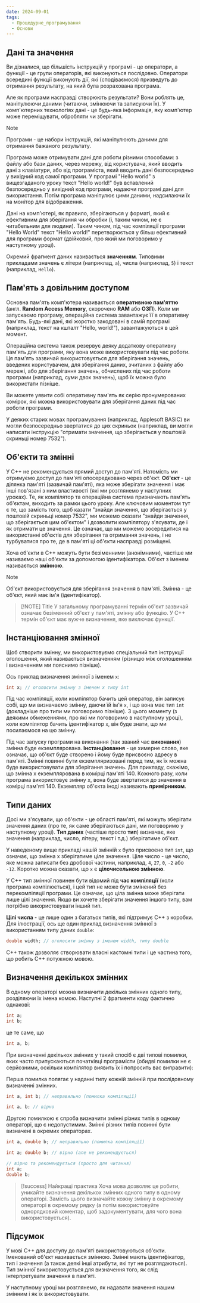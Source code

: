 ```yaml
---
date: 2024-09-01
tags:
  - Процедурне_програмування
  - Основи
---
```

## Дані та значення
Ви дізналися, що більшість інструкцій у програмі - це оператори, а функції - це групи операторів, які виконуються послідовно. Оператори всередині функції виконують дії, які (сподіваємося) призведуть до отримання результату, на який була розрахована програма.

Але як програми насправді створюють результати? Вони роблять це, маніпулюючи даними (читаючи, змінюючи та записуючи їх). У комп'ютерних технологіях дані - це будь-яка інформація, яку комп'ютер може переміщувати, обробляти чи зберігати.

> [!NOTE] 
>Програми - це набори інструкцій, які маніпулюють даними для отримання бажаного результату.

Програма може отримувати дані для роботи різними способами: з файлу або бази даних, через мережу, від користувача, який вводить дані з клавіатури, або від програміста, який вводить дані безпосередньо у вихідний код самої програми. У програмі "Hello world" з вищезгаданого уроку текст "Hello world!" був вставлений безпосередньо у вихідний код програми, надаючи програмі дані для використання. Потім програма маніпулює цими даними, надсилаючи їх на монітор для відображення.

Дані на комп'ютері, як правило, зберігаються у форматі, який є ефективним для зберігання чи обробки (і, таким чином, не є читабельним для людини). Таким чином, під час компіляції програми "Hello World" текст "Hello world!" перетворюється у більш ефективний для програми формат (двійковий, про який ми поговоримо у наступному уроці).

Окремий фрагмент даних називається **значенням**. Типовими прикладами значень є літери (наприклад, `a`), числа (наприклад, `5`) і текст (наприклад, `Hello`).
## Пам'ять з довільним доступом
Основна пам'ять комп'ютера називається **оперативною пам'яттю** (англ. **Random Access Memory**, скорочено **RAM** або **ОЗП**). Коли ми запускаємо програму, операційна система завантажує її в оперативну пам'ять. Будь-які дані, які жорстко закодовані в самій програмі (наприклад, текст на кшталт "Hello, world!"), завантажуються в цей момент.

Операційна система також резервує деяку додаткову оперативну пам'ять для програми, яку вона може використовувати під час роботи. Ця пам'ять зазвичай використовується для зберігання значень, введених користувачем, для зберігання даних, зчитаних з файлу або мережі, або для зберігання значень, обчислених під час роботи програми (наприклад, суми двох значень), щоб їх можна було використати пізніше.

Ви можете уявити собі оперативну пам'ять як серію пронумерованих комірок, які можна використовувати для зберігання даних під час роботи програми.

У деяких старих мовах програмування (наприклад, Applesoft BASIC) ви могли безпосередньо звертатися до цих скриньок (наприклад, ви могли написати інструкцію "отримати значення, що зберігається у поштовій скриньці номер 7532").
## Об'єкти та змінні
У C++ не рекомендується прямий доступ до пам'яті. Натомість ми отримуємо доступ до пам'яті опосередковано через об'єкт. **Об'єкт** - це ділянка пам'яті (зазвичай пам'яті), яка може зберігати значення і має інші пов'язані з ним властивості (які ми розглянемо у наступних уроках). Те, як компілятор та операційна система призначають пам'ять об'єктам, виходить за рамки цього уроку. Але ключовим моментом тут є те, що замість того, щоб казати "знайди значення, що зберігається у поштовій скриньці номер 7532", ми можемо сказати "знайди значення, що зберігається цим об'єктом" і дозволити компілятору з'ясувати, де і як отримати це значення. Це означає, що ми можемо зосередитися на використанні об'єктів для зберігання та отримання значень, і не турбуватися про те, де в пам'яті ці об'єкти насправді розміщені.

Хоча об'єкти в C++ можуть бути безіменними (анонімними), частіше ми називаємо наші об'єкти за допомогою ідентифікатора. Об'єкт з іменем називається **змінною**.

> [!NOTE] 
> Об'єкт використовується для зберігання значення в пам'яті. Змінна - це об'єкт, який має ім'я (ідентифікатор).


> [!NOTE] Title
> У загальному програмуванні термін об'єкт зазвичай означає безіменний об'єкт у пам'яті, змінну або функцію. У C++ термін об'єкт має вужче визначення, яке виключає функції.
## Інстанціювання змінної
Щоб створити змінну, ми використовуємо спеціальний тип інструкції оголошення, який називається визначенням (різницю між оголошенням і визначенням ми пояснимо пізніше).

Ось приклад визначення змінної з іменем `x`:

```cpp
int x; // оголосити змінну з іменем x типу int
```

Під час компіляції, коли компілятор бачить цей оператор, він записує собі, що ми визначаємо змінну, даючи їй ім'я `x`, і що вона має тип `int` (докладніше про типи ми поговоримо пізніше). З цього моменту (з деякими обмеженнями, про які ми поговоримо в наступному уроці), коли компілятор бачить ідентифікатор `x`, він буде знати, що ми посилаємося на цю змінну.

Під час запуску програми на виконання (так званий час **виконання**) змінна буде екземплярована. **Інстанціювання** - це химерне слово, яке означає, що об'єкт буде створено і йому буде присвоєно адресу в пам'яті. Змінні повинні бути екземпляризовані перед тим, як їх можна буде використовувати для зберігання значень. Для прикладу, скажімо, що змінна x екземплярована в комірці пам'яті 140. Кожного разу, коли програма використовує змінну x, вона буде звертатися до значення в комірці пам'яті 140. Екземпляр об'єкта іноді називають **примірником**.
## Типи даних
Досі ми з'ясували, що об'єкти - це області пам'яті, які можуть зберігати значення даних (про те, як саме зберігаються дані, ми поговоримо у наступному уроці). **Тип даних** (частіше просто **тип**) визначає, яке значення (наприклад, число, літеру, текст і т.д.) зберігатиме об'єкт.

У наведеному вище прикладі нашій змінній `x` було присвоєно тип `int`, що означає, що змінна x зберігатиме ціле значення. Ціле число - це число, яке можна записати без дробової частини, наприклад, `4`, `27`, `0`, `-2` або `-12`. Коротко можна сказати, що `x` є **цілочисельною змінною**.

У C++ тип змінної повинен бути відомий під **час компіляції** (коли програма компілюється), і цей тип не може бути змінений без перекомпіляції програми. Це означає, що ціла змінна може зберігати лише цілі значення. Якщо ви хочете зберігати значення іншого типу, вам потрібно використовувати інший тип.

**Цілі числа** - це лише один з багатьох типів, які підтримує C++ з коробки. Для ілюстрації, ось ще один приклад визначення змінної з використанням типу даних `double`:

```cpp
double width; // оголосити змінну з іменем width, типу double
```

C++ також дозволяє створювати власні кастомні типи і це частина того, що робить C++ потужною мовою.
## Визначення декількох змінних
В одному операторі можна визначити декілька змінних одного типу, розділяючи їх імена комою. Наступні 2 фрагменти коду фактично однакові:

```cpp
int a;
int b;
```

це те саме, що

```cpp
int a, b;
```

При визначенні декількох змінних у такий спосіб є дві типові помилки, яких часто припускаються початківці програмісти (обидві помилки не є серйозними, оскільки компілятор виявить їх і попросить вас виправити):

Перша помилка полягає у наданні типу кожній змінній при послідовному визначенні змінних.

```cpp
int a, int b; // неправильно (помилка компіляції)

int a, b; // вірно
```

Другою помилкою є спроба визначити змінні різних типів в одному операторі, що є недопустимим. Змінні різних типів повинні бути визначені в окремих операторах.

```cpp
int a, double b; // неправильно (помилка компіляції)

int a; double b; // вірно (але не рекомендується)

// вірно та рекомендується (просто для читання)
int a;
double b;
```

> [!success] Найкращі практика
> Хоча мова дозволяє це робити, уникайте визначення декількох змінних одного типу в одному операторі. Замість цього визначайте кожну змінну в окремому операторі в окремому рядку (а потім використовуйте однорядковий коментар, щоб задокументувати, для чого вона використовується).
## Підсумок
У мові C++ для доступу до пам'яті використовуються об'єкти. Іменований об'єкт називається змінною. Змінні мають ідентифікатор, тип і значення (а також деякі інші атрибути, які тут не розглядаються). Тип змінної використовується для визначення того, як слід інтерпретувати значення в пам'яті.

У наступному уроці ми розглянемо, як надавати значення нашим змінним і як їх використовувати.